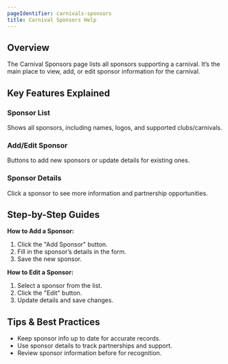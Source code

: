 ```yaml
---
pageIdentifier: carnivals-sponsors
title: Carnival Sponsors Help
---
```


## Overview
The Carnival Sponsors page lists all sponsors supporting a carnival. It’s the main place to view, add, or edit sponsor information for the carnival.

## Key Features Explained
### Sponsor List
Shows all sponsors, including names, logos, and supported clubs/carnivals.

### Add/Edit Sponsor
Buttons to add new sponsors or update details for existing ones.

### Sponsor Details
Click a sponsor to see more information and partnership opportunities.

## Step-by-Step Guides
**How to Add a Sponsor:**
1. Click the "Add Sponsor" button.
2. Fill in the sponsor’s details in the form.
3. Save the new sponsor.

**How to Edit a Sponsor:**
1. Select a sponsor from the list.
2. Click the "Edit" button.
3. Update details and save changes.

## Tips & Best Practices
- Keep sponsor info up to date for accurate records.
- Use sponsor details to track partnerships and support.
- Review sponsor information before  for recognition.

